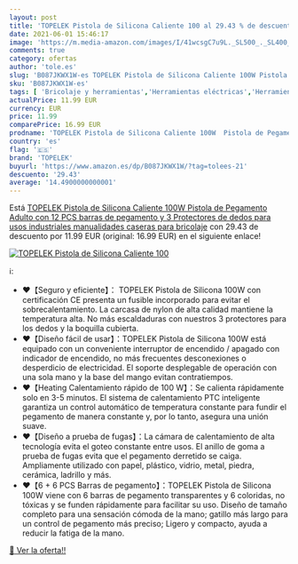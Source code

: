 ```yaml
---
layout: post
title: 'TOPELEK Pistola de Silicona Caliente 100 al 29.43 % de descuento'
date: 2021-06-01 15:46:17
image: 'https://m.media-amazon.com/images/I/41wcsgC7u9L._SL500_._SL400_.jpg'
comments: true
category: ofertas
author: 'tole.es'
slug: 'B087JKWX1W-es TOPELEK Pistola de Silicona Caliente 100W Pistola de...'
sku: 'B087JKWX1W-es'
tags: [ 'Bricolaje y herramientas','Herramientas eléctricas','Herramientas manuales y eléctricas','Pistolas de encolar','barras','de','pegamento','topelek', ]
actualPrice: 11.99 EUR
currency: EUR
price: 11.99
comparePrice: 16.99 EUR
prodname: 'TOPELEK Pistola de Silicona Caliente 100W  Pistola de Pegamento Adulto con 12 PCS barras de pegamento y 3 Protectores de dedos  para usos industriales  manualidades caseras para bricolaje'
country: 'es'
flag: '🇪🇸'
brand: 'TOPELEK'
buyurl: 'https://www.amazon.es/dp/B087JKWX1W/?tag=tolees-21'
descuento: '29.43'
average: '14.4900000000001'
---
```


Está [TOPELEK Pistola de Silicona Caliente 100W  Pistola de Pegamento Adulto con 12 PCS barras de pegamento y 3 Protectores de dedos  para usos industriales  manualidades caseras para bricolaje](https://www.amazon.es/dp/B087JKWX1W/?tag=tolees-21) con 29.43 de descuento por 11.99 EUR (original: 16.99 EUR) en el siguiente enlace!

[![TOPELEK Pistola de Silicona Caliente 100](https://m.media-amazon.com/images/I/41wcsgC7u9L._SL500_._SL400_.jpg)](https://www.amazon.es/dp/B087JKWX1W/?tag=tolees-21)

ℹ️:

- ❤【Seguro y eficiente】： TOPELEK Pistola de Silicona 100W con certificación CE presenta un fusible incorporado para evitar el sobrecalentamiento. La carcasa de nylon de alta calidad mantiene la temperatura alta. No más escaldaduras con nuestros 3 protectores para los dedos y la boquilla cubierta.
- ❤【Diseño fácil de usar】：TOPELEK Pistola de Silicona 100W está equipado con un conveniente interruptor de encendido / apagado con indicador de encendido, no más frecuentes desconexiones o desperdicio de electricidad. El soporte desplegable de operación con una sola mano y la base del mango evitan contratiempos.
- ❤【Heating Calentamiento rápido de 100 W】：Se calienta rápidamente solo en 3-5 minutos. El sistema de calentamiento PTC inteligente garantiza un control automático de temperatura constante para fundir el pegamento de manera constante y, por lo tanto, asegura una unión suave.
- ❤【Diseño a prueba de fugas】：La cámara de calentamiento de alta tecnología evita el goteo constante entre usos. El anillo de goma a prueba de fugas evita que el pegamento derretido se caiga. Ampliamente utilizado con papel, plástico, vidrio, metal, piedra, cerámica, ladrillo y más.
- ❤【6 + 6 PCS Barras de pegamento】：TOPELEK Pistola de Silicona 100W viene con 6 barras de pegamento transparentes y 6 coloridas, no tóxicas y se funden rápidamente para facilitar su uso. Diseño de tamaño completo para una sensación cómoda de la mano; gatillo más largo para un control de pegamento más preciso; Ligero y compacto, ayuda a reducir la fatiga de la mano.

[🛒 Ver la oferta!!](https://www.amazon.es/dp/B087JKWX1W/?tag=tolees-21)
